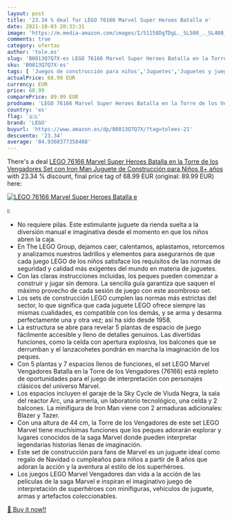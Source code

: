 ```yaml
---
layout: post
title: '23.34 % deal for LEGO 76166 Marvel Super Heroes Batalla e'
date: 2021-10-03 20:33:31
image: 'https://m.media-amazon.com/images/I/51158DgTDgL._SL500_._SL400_.jpg'
comments: true
category: ofertas
author: 'tole.es'
slug: 'B0813Q7Q7X-es LEGO 76166 Marvel Super Heroes Batalla en la Torre de los...'
sku: 'B0813Q7Q7X-es'
tags: [ 'Juegos de construcción para niños','Juguetes','Juguetes y juegos','Sets de construcción','lego', ]
actualPrice: 68.99 EUR
currency: EUR
price: 68.99
comparePrice: 89.99 EUR
prodname: 'LEGO 76166 Marvel Super Heroes Batalla en la Torre de los Vengadores Set con Iron Man  Juguete de Construcción para Niños 8+ años'
country: 'es'
flag: '🇪🇸'
brand: 'LEGO'
buyurl: 'https://www.amazon.es/dp/B0813Q7Q7X/?tag=tolees-21'
descuento: '23.34'
average: '84.9360377358488'
---
```


There's a deal [LEGO 76166 Marvel Super Heroes Batalla en la Torre de los Vengadores Set con Iron Man  Juguete de Construcción para Niños 8+ años](https://www.amazon.es/dp/B0813Q7Q7X/?tag=tolees-21)  with  23.34 % discount, final price tag of  68.99 EUR (original: 89.99 EUR) here:

[![LEGO 76166 Marvel Super Heroes Batalla e](https://m.media-amazon.com/images/I/51158DgTDgL._SL500_._SL400_.jpg)](https://www.amazon.es/dp/B0813Q7Q7X/?tag=tolees-21)

ℹ️:

- No requiere pilas. Este estimulante juguete da rienda suelta a la diversión manual e imaginativa desde el momento en que los niños abren la caja.
- En The LEGO Group, dejamos caer, calentamos, aplastamos, retorcemos y analizamos nuestros ladrillos y elementos para asegurarnos de que cada juego LEGO de los niños satisface los requisitos de las normas de seguridad y calidad más exigentes del mundo en materia de juguetes.
- Con las claras instrucciones incluidas, los peques pueden comenzar a construir y jugar sin demora. La sencilla guía garantiza que saquen el máximo provecho de cada sesión de juego con este asombroso set.
- Los sets de construcción LEGO cumplen las normas más estrictas del sector, lo que significa que cada juguete LEGO ofrece siempre las mismas cualidades, es compatible con los demás, y se arma y desarma perfectamente una y otra vez; así ha sido desde 1958.
- La estructura se abre para revelar 5 plantas de espacio de juego fácilmente accesible y lleno de detalles genuinos. Las divertidas funciones, como la celda con apertura explosiva, los balcones que se derrumban y el lanzacohetes pondrán en marcha la imaginación de los peques.
- Con 5 plantas y 7 espacios llenos de funciones, el set LEGO Marvel Vengadores Batalla en la Torre de los Vengadores (76166) está repleto de oportunidades para el juego de interpretación con personajes clásicos del universo Marvel.
- Los espacios incluyen el garaje de la Sky Cycle de Viuda Negra, la sala del reactor Arc, una armería, un laboratorio tecnológico, una celda y 2 balcones. La minifigura de Iron Man viene con 2 armaduras adicionales: Blazer y Tazer.
- Con una altura de 44 cm, la Torre de los Vengadores de este set LEGO Marvel tiene muchísimas funciones que los peques adorarán explorar y lugares conocidos de la saga Marvel donde pueden interpretar legendarias historias llenas de imaginación.
- Este set de construcción para fans de Marvel es un juguete ideal como regalo de Navidad o cumpleaños para niños a partir de 8 años que adoran la acción y la aventura al estilo de los superhéroes.
- Los juegos LEGO Marvel Vengadores dan vida a la acción de las películas de la saga Marvel e inspiran el imaginativo juego de interpretación de superhéroes con minifiguras, vehículos de juguete, armas y artefactos coleccionables.

[🛒 Buy it now!!](https://www.amazon.es/dp/B0813Q7Q7X/?tag=tolees-21)
